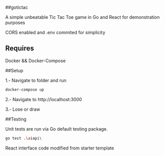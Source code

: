 ##gotictac

A simple unbeatable Tic Tac Toe game in Go and React for demonstration purposes

CORS enabled and .env commited for simplicity

## Requires

Docker && Docker-Compose

##Setup

1.- Navigate to folder and run 
```sh
docker-compose up
```
2.- Navigate to http://localhost:3000

3.- Lose or draw

##Testing

Unit tests are run via Go default testing package.

```sh
go test .\aiapi\
```


React interface code modified from starter template
